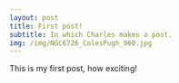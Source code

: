 ```yaml
---
layout: post
title: First post!
subtitle: In which Charles makes a post.
img: /img/NGC6726_ColesPugh_960.jpg
---
```


This is my first post, how exciting!
